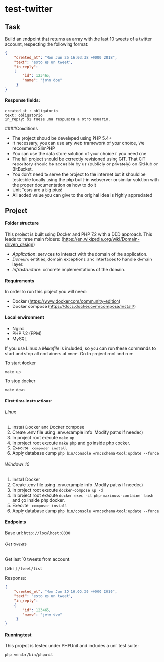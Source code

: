 # test-twitter

## Task

Build an endpoint that returns an array with the last 10 tweets of a twitter account, respecting the following format: 
 
```json
{
    "created_at": "Mon Jun 25 16:03:38 +0000 2018",
    "text": "esto es un tweet",
    "in_reply": 
    {
        "id": 123465,
        "name": "john doe"
     }
}
```
#### Response fields:
```
created_at : obligatorio
text: obligatorio
in_reply: si fuese una respuesta a otro usuario.
```

####Conditions

* The project should be developed using PHP 5.4+
* If necessary, you can use any web framework of your choice, We recommend SlimPHP
* You can use the data store solution of your choice if you need one
* The full project should be correctly revisioned using GIT. That GIT repository should be accesible by us (publicly or privately) on GitHub or BitBucket.
* You don't need to serve the project to the internet but it should be testeable locally using the php built-in webserver or similar solution with the proper documentation on how to do it
* Unit Tests are a big plus!
* All added value you can give to the original idea is highly appreciated

## Project

#### Folder structure
This project is built using Docker and PHP 7.2 with a DDD approach. 
This leads to three main folders: (https://en.wikipedia.org/wiki/Domain-driven_design)
* *Application*: services to interact with the domain of the application.
* *Domain*: entities, domain exceptions and interfaces to handle domain layer.
* *Infrastructure*: concrete implementations of the domain.

#### Requirements
In order to run this project you will need:

* Docker (https://www.docker.com/community-edition)
* Docker compose (https://docs.docker.com/compose/install/)

#### Local environment

* Nginx
* PHP 7.2 (FPM)
* MySQL

If you use Linux a *Makefile* is included, so you can run these commands to start and stop all containers at once.
Go to project root and run:

To start docker
```
make up
```

To stop docker
```
make down
```

#### First time instructions:

######  Linux
1) Install Docker and Docker compose
2) Create .env file using .env.example info (Modify paths if needed)
3) In project root execute ``` make up ``` 
4) In project root execute ``` make php ``` and go inside php docker.
5) Execute ``` composer install```
6) Apply database dump ``` php bin/console orm:schema-tool:update --force ```

######  Windows 10
1) Install Docker
2) Create .env file using .env.example info (Modify paths if needed)
3) In project root execute ``` docker-compose up -d ``` 
4) In project root execute ``` docker exec -it php-maxinuss-container bash ``` and go inside php docker.
5) Execute ``` composer install```
6) Apply database dump ``` php bin/console orm:schema-tool:update --force ```

#### Endpoints

Base url: ``` http://localhost:8030 ```

###### Get tweets
Get last 10 tweets from account. 

[GET] ```/tweet/list```

Response:
```json
{
    "created_at": "Mon Jun 25 16:03:38 +0000 2018",
    "text": "esto es un tweet",
    "in_reply": 
    {
        "id": 123465,
        "name": "john doe"
     }
}
```

#### Running test
This project is tested under PHPUnit and includes a unit test suite:
```
php vendor/bin/phpunit
```
